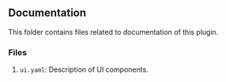 ## Documentation

This folder contains files related to documentation of this plugin.

### Files

1. `ui.yaml`: Description of UI components.